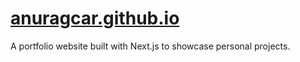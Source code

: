 # [anuragcar.github.io](https://anuragcar.github.io)

A portfolio website built with Next.js to showcase personal projects.